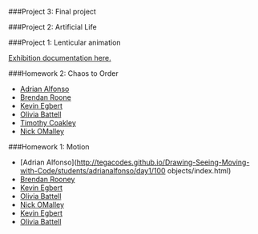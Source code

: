 ###Project 3: Final project



###Project 2: Artificial Life



###Project 1: Lenticular animation

[Exhibition documentation here.](https://newmedia.purchase.edu/the-gifshop/)

###Homework 2: Chaos to Order

* [Adrian Alfonso](http://tegacodes.github.io/Drawing-Seeing-Moving-with-Code/students/adrianalfonso/day1/Chaos/index.html)
* [Brendan Roone](http://tegacodes.github.io/Drawing-Seeing-Moving-with-Code/students/brendanrooney/rooneyWeek1ChaosToOrder/embed.html)
* [Kevin Egbert](http://tegacodes.github.io/Drawing-Seeing-Moving-with-Code/students/kevinegbert/week1_dmsc_kae/sketch1_kae/sketch1.html)
* [Olivia Battell](http://tegacodes.github.io/Drawing-Seeing-Moving-with-Code/students/oliviabattell/Week1/sketch1/sketch1.html)
* [Timothy Coakley](http://tegacodes.github.io/Drawing-Seeing-Moving-with-Code/students/timothycoakley/sketch1/sketch1.html)
* [Nick OMalley](http://tegacodes.github.io/Drawing-Seeing-Moving-with-Code/students/nickomalley/week1/mouse_chaos/mouse_chaos.html)

###Homework 1: Motion

* [Adrian Alfonso](http://tegacodes.github.io/Drawing-Seeing-Moving-with-Code/students/adrianalfonso/day1/100 objects/index.html)
* [Brendan Rooney](http://tegacodes.github.io/Drawing-Seeing-Moving-with-Code/students/brendanrooney/rooneyWeek1Arrays/embed.html)
* [Kevin Egbert](http://tegacodes.github.io/Drawing-Seeing-Moving-with-Code/students/kevinegbert/week1_dmsc_kae/sketch2_kae/sketch2.html)
* [Olivia Battell](http://tegacodes.github.io/Drawing-Seeing-Moving-with-Code/students/oliviabattell/Week1/sketch2/sketch2.html)
* [Nick OMalley](http://tegacodes.github.io/Drawing-Seeing-Moving-with-Code/students/nickomalley/week1/100objects/100objects.html)
* [Kevin Egbert](http://tegacodes.github.io/Drawing-Seeing-Moving-with-Code/students/kevinegbert/week1_dmsc_kae/sketch3_kae/sketch3.html)
* [Olivia Battell](http://tegacodes.github.io/Drawing-Seeing-Moving-with-Code/students/oliviabattell/Week1/sketch3/sketch3.html)

